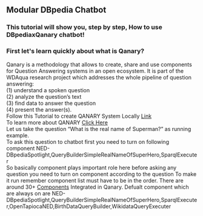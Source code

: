 ## Modular DBpedia Chatbot
### This tutorial will show you, step by step, How to use DBpediaxQanary chatbot!
### First let's learn quickly about what is Qanary?
Qanary is a methodology that allows to create, share and use components for Question Answering systems in an open ecosystem. It is part of the WDAqua research project which addresses the whole pipeline of question answering: <br />
(1) understand a spoken question <br />
(2) analyze the question’s text <br />
(3) find data to answer the question <br />
(4) present the answer(s).
<br />
Follow this Tutorial to create QANARY System Locally [Link](https://github.com/WDAqua/Qanary) 
<br />
To learn more about QANARY [Click Here](https://github.com/WDAqua/Qanary/wiki/What-is-Qanary%3F)
<br />
Let us take the question “What is the real name of Superman?” as running example. <br /> To ask this question to chatbot first you need to turn on following component NED-DBpediaSpotlight,QueryBuilderSimpleRealNameOfSuperHero,SparqlExecuter <br />
So basically component plays important role here before asking any question you need to turn on component according to the question To make it run remember component list must have to be in the order.
There are around 30+ [Components](https://github.com/WDAqua/Qanary-question-answering-components) Integrated in Qanary.
Defualt component which are always on are NED-DBpediaSpotlight,QueryBuilderSimpleRealNameOfSuperHero,SparqlExecuter,OpenTapiocaNED,BirthDataQueryBuilder,WikidataQueryExecuter
